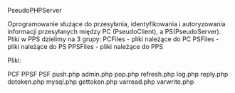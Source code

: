 PseudoPHPServer

Oprogramowanie służące do przesyłania, identyfikowania i autoryzowania informacji przesyłanych między PC (PseudoClient), a PS(PseudoServer).
Pliki w PPS dzielimy na 3 grupy:
PCFiles		- pliki należące do PC
PSFiles		- pliki należące do PS
PPSFiles	- pliki należące do PPS

Pliki:

PCF 		PPSF 		PSF
push.php	admin.php	pop.php
refresh.php	log.php		reply.php
dotoken.php	mysql.php	gettoken.php
						varread.php
						varwrite.php
